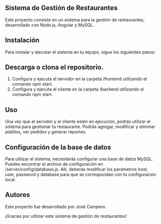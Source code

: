 ## Sistema de Gestión de Restaurantes
Este proyecto consiste en un sistema para la gestión de restaurantes, desarrollado con Node.js, Angular y MySQL.

## Instalación
Para instalar y ejecutar el sistema en tu equipo, sigue los siguientes pasos:

## Descarga o clona el repositorio.
1. Configura y ejecuta el servidor en la carpeta /frontend utilizando el comando npm start.
2. Configura y ejecuta el cliente en la carpeta /backend utilizando el comando npm start.

## Uso
Una vez que el servidor y el cliente estén en ejecución, podrás utilizar el sistema para gestionar tu restaurante. Podrás agregar, modificar y eliminar platillos, ver pedidos y generar reportes.

## Configuración de la base de datos
Para utilizar el sistema, necesitarás configurar una base de datos MySQL. Puedes encontrar el archivo de configuración en /server/config/database.js. Allí, deberás modificar los parámetros host, user, password y database para que se correspondan con tu configuración local.

## Autores
Este proyecto fue desarrollado por José Campero.

¡Gracias por utilizar este sistema de gestión de restaurantes!
